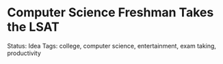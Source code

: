 # Computer Science Freshman Takes the LSAT

Status: Idea
Tags: college, computer science, entertainment, exam taking, productivity